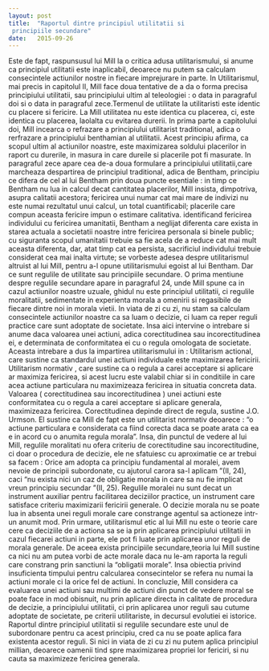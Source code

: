 ```yaml
---
layout: post
title:  "Raportul dintre principiul utilitatii si
 principiile secundare" 
date:   2015-09-26
---
```

Este de fapt, raspunsusul lui Mill la o critica adusa utilitarismului, si anume ca principiul utilitatii este inaplicabil, deoarece nu putem sa calculam consecintele actiunilor nostre in fiecare imprejurare in parte.
In Utilitarismul, mai precis in capitolul II, Mill face doua tentative  de a da o forma precisa principiului utilitatii, sau principiului ultim al teleologiei : o data in paragraful doi si o data in paragraful zece.Termenul de utilitate la utilitaristi este identic cu placere si fericire. La Mill utilitatea nu este identica cu placerea, ci, este identica cu placerea, laolalta cu evitarea durerii. In prima parte a capitolului doi, Mill incearca o refrazare a principiului utilitarist traditional, adica o rerfrazare  a principiului benthamian al utilitatii. Acest principiu afirma, ca scopul ultim al actiunilor noastre, este maximizarea soldului placerilor in raport cu durerile, in masura in care dureile si placerile pot fi masurate.
In paragraful zece apare cea de-a doua formulare a principiului utilitatii,care marcheaza despartirea de principiul traditional, adica de Bentham, principiu ce difera de cel al lui Bentham prin doua puncte esentiale : 
in timp ce Bentham nu lua in calcul decat cantitatea placerilor, Mill insista, dimpotriva, asupra calitatii acestora; fericirea unui numar cat mai mare de indivizi nu este numai rezultatul unui calcul, un total cuantificabil; placerile care compun aceasta fericire impun o estimare calitativa.
identificand fericirea individului cu fericirea umanitatii, Bentham a neglijat diferenta care exista in starea actuala  a societatii noastre intre fericirea personala  si binele public; cu siguranta scopul umanitatii trebuie sa fie acela de a reduce cat mai mult aceasta diferenta, dar, atat timp cat ea persista, sacrificiul individului trebuie considerat cea mai inalta virtute; se vorbeste adesea despre utilitarismul altruist al lui Mill, pentru a-l opune utilitarismului egoist al lui Bentham.
Dar ce sunt regulile de utilitate  sau principiile secundare. O prima mentiune despre regulile secundare apare in paragraful 24, unde Mill spune ca in cazul actiunilor noastre uzuale, ghidul nu este principiul utilitatii, ci regulile moralitatii, sedimentate in experienta morala a omenirii si regasibile de fiecare dintre noi in morala vietii. In viata de zi cu zi, nu stam sa calculam consecintele actiunilor noastre  ca sa luam o decizie, ci luam ca reper reguli practice care sunt adoptate de societate. Insa aici intervine o intrebare si anume daca valoarea unei actiuni, adica corectitudinea sau incorectitudinea ei, e determinata de conformitatea ei cu o regula omologata de societate. Aceasta intrebare a dus la impartirea utilitarismului in :
Utilitarism actional, care sustine ca standardul unei actiuni  individuale este maximizarea fericirii.
Utilitarism normativ , care sustine ca o regula a carei acceptare si aplicare ar maximiza fericirea, si acest lucru este valabil chiar si in conditiile in care acea actiune particulara nu maximizeaza fericirea in situatia concreta data.
Valoarea ( corectitudinea sau incorectitudinea ) unei actiuni este conformitatea cu o regula a carei acceptare si aplicare generala, maximizeaza fericirea. Corectitudinea depinde direct de regula, sustine J.O. Urmson. El sustine ca Mill de fapt este un utilitarist normativ deoarece : “o actiune particulara e considerata ca fiind corecta daca se poate arata ca ea e in acord cu o anumita regula morala”.
Insa, din punctul de vedere al lui Mill, regulile moralitati nu ofera criteriu de  corectitudine sau incorectitudine, ci doar o procedura de decizie, ele ne sfatuiesc cu aproximatie ce ar trebui sa facem : Orice am adopta ca principiu fundamental al moralei, avem nevoie de principii  subordonate, cu ajutorul carora sa-l aplicam ”(II, 24), caci “nu exista nici un caz de obligatie morala in care sa nu fie implicat vreun principiu secundar ”(II, 25).
Regulile moralei nu sunt decat un instrument auxiliar pentru facilitarea deciziilor practice, un instrument care satisface criteriu maximizarii fericirii generale. O decizie morala nu se poate lua in absenta unei reguli morale  care constrange agentul sa actioneze intr-un anumit mod.
Prin urmare, utilitarismul etic al lui Mill nu este o teorie care cere ca deciziile de a actiona sa se ia prin aplicarea principiului utilitatii in cazul fiecarei actiuni in parte, ele pot fi luate prin aplicarea unor reguli de morala generale. De aceea exista principiile secundare,teoria lui Mill sustine ca nici nu am putea vorbi de acte morale daca nu le-am raporta la  reguli care constrang prin sanctiuni la “obligatii morale”. Insa obiectia privind insuficienta timpului pentru calcularea consecintelor se refera nu numai la actiuni morale ci la orice fel de actiuni.
In concluzie, Mill considera ca evaluarea unei actiuni  sau multimi de actiuni  din punct de vedere moral  se poate face in mod obisnuit, nu prin aplicare directa in calitate de procedura de decizie, a principiului utilitatii, ci prin aplicarea unor reguli sau cutume adoptate  de societate, pe criterii utilitariste, in decursul evolutiei ei istorice.
Raportul dintre principiul utilitatii si regulile secundare este unul de subordonare pentru ca acest principiu, cred ca nu se poate aplica fara existenta acestor reguli. Si nici in viata de zi cu zi nu putem aplica principiul millian, deoarece oamenii tind spre maximizarea propriei lor fericiri, si nu cauta sa maximizeze fericirea generala.